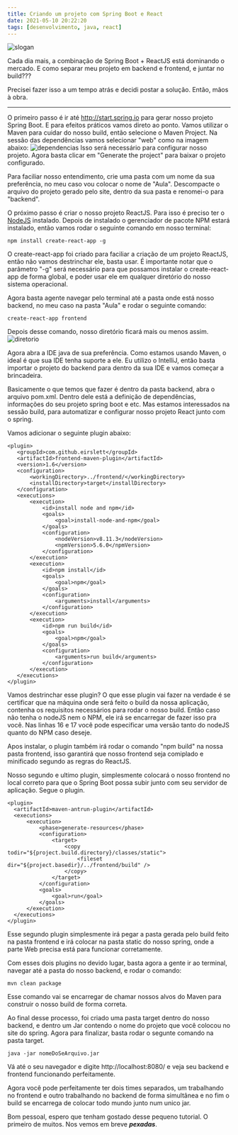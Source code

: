 ```yaml
---
title: Criando um projeto com Spring Boot e React
date: 2021-05-10 20:22:20
tags: [desenvolvimento, java, react]
---
```


![slogan](https://miro.medium.com/max/1228/1*CdMsiQpKpyy1wja9sElnVQ.png)

Cada dia mais, a combinação de Spring Boot + ReactJS está dominando o mercado. E como separar meu projeto em backend e frontend, e juntar no build???

Precisei fazer isso a um tempo atrás e decidi postar a solução. Então, mãos à obra.

---

O primeiro passo é ir até http://start.spring.io para gerar nosso projeto Spring Boot. E para efeitos práticos vamos direto ao ponto. Vamos utilizar o Maven para cuidar do nosso build, então selecione o Maven Project. Na sessão das dependências vamos selecionar "web" como na imagem abaixo:
![dependencias](https://miro.medium.com/max/1400/1*wnnPxSiF9zqOft5pp4TDSg.png)
Isso será necessário para configurar nosso projeto. Agora basta clicar em "Generate the project" para baixar o projeto configurado.

Para faciliar nosso entendimento, crie uma pasta com um nome da sua preferência, no meu caso vou colocar o nome de "Aula". Descompacte o arquivo do projeto gerado pelo site, dentro da sua pasta e renomei-o para "backend".

O próximo passo é criar o nosso projeto ReactJS. Para isso é preciso ter o [NodeJS](https://nodejs.org/en/) instalado. Depois de instalado o gerenciador de pacote NPM estará instalado, então vamos rodar o seguinte comando em nosso terminal:
```
npm install create-react-app -g
```
O create-react-app foi criado para faciliar a criação de um projeto ReactJS, então não vamos destrinchar ele, basta usar. É importante notar que o parâmetro "-g" será necessário para que possamos instalar o create-react-app de forma global, e poder usar ele em qualquer diretório do nosso sistema operacional.

Agora basta agente navegar pelo terminal até a pasta onde está nosso backend, no meu caso na pasta "Aula" e rodar o seguinte comando:
```
create-react-app frontend
```
Depois desse comando, nosso diretório ficará mais ou menos assim.
![diretorio](https://miro.medium.com/max/1400/1*Sc9veaefbTMYqfeYEQsH6w.png)

Agora abra a IDE java de sua preferência. Como estamos usando Maven, o ideal é que sua IDE tenha suporte a ele. Eu utilizo o IntelliJ, então basta importar o projeto do backend para dentro da sua IDE e vamos começar a brincadeira.

Basicamente o que temos que fazer é dentro da pasta backend, abra o arquivo pom.xml. Dentro dele está a definição de dependências, informações do seu projeto spring boot e etc. Mas estamos interessados na sessão build, para automatizar e configurar nosso projeto React junto com o spring.

Vamos adicionar o seguinte plugin abaixo:
```
<plugin>
   <groupId>com.github.eirslett</groupId>
   <artifactId>frontend-maven-plugin</artifactId>
   <version>1.6</version>
   <configuration>
       <workingDirectory>../frontend/</workingDirectory>
       <installDirectory>target</installDirectory>
   </configuration>
   <executions>
       <execution>
           <id>install node and npm</id>
           <goals>
               <goal>install-node-and-npm</goal>
           </goals>
           <configuration>
               <nodeVersion>v8.11.3</nodeVersion>
               <npmVersion>5.6.0</npmVersion>
           </configuration>
       </execution>
       <execution>
           <id>npm install</id>
           <goals>
               <goal>npm</goal>
           </goals>
           <configuration>
               <arguments>install</arguments>
           </configuration>
       </execution>
       <execution>
           <id>npm run build</id>
           <goals>
               <goal>npm</goal>
           </goals>
           <configuration>
               <arguments>run build</arguments>
           </configuration>
       </execution>
   </executions>
</plugin>
```
Vamos destrinchar esse plugin? O que esse plugin vai fazer na verdade é se certificar que na máquina onde será feito o build da nossa aplicação, contenha os requisitos necessários para rodar o nosso build. Então caso não tenha o nodeJS nem o NPM, ele irá se encarregar de fazer isso pra você. Nas linhas 16 e 17 você pode especificar uma versão tanto do nodeJS quanto do NPM caso deseje.

Apos instalar, o plugin também irá rodar o comando "npm build" na nossa pasta frontend, isso garantirá que nosso frontend seja comiplado e minificado segundo as regras do ReactJS.

Nosso segundo e ultimo plugin, simplesmente colocará o nosso frontend no local correto para que o Spring Boot possa subir junto com seu servidor de aplicação. Segue o plugin.
```
<plugin>
  <artifactId>maven-antrun-plugin</artifactId>
  <executions>
      <execution>
          <phase>generate-resources</phase>
          <configuration>
              <target>
                  <copy todir="${project.build.directory}/classes/static">
                      <fileset dir="${project.basedir}/../frontend/build" />
                  </copy>
              </target>
          </configuration>
          <goals>
              <goal>run</goal>
          </goals>
      </execution>
  </executions>
</plugin>
```
Esse segundo plugin simplesmente irá pegar a pasta gerada pelo build feito na pasta frontend e irá colocar na pasta static do nosso spring, onde a parte Web precisa está para funcionar corretamente.

Com esses dois plugins no devido lugar, basta agora a gente ir ao terminal, navegar até a pasta do nosso backend, e rodar o comando:
```
mvn clean package
```
Esse comando vai se encarregar de chamar nossos alvos do Maven para construir o nosso build de forma correta.

Ao final desse processo, foi criado uma pasta target dentro do nosso backend, e dentro um Jar contendo o nome do projeto que você colocou no site do spring. Agora para finalizar, basta rodar o segunte comando na pasta target.
```
java -jar nomeDoSeArquivo.jar
```
Vá até o seu navegador e digite http://localhost:8080/ e veja seu backend e frontend funcionando perfeitamente.

Agora você pode perfeitamente ter dois times separados, um trabalhando no frontend e outro trabalhando no backend de forma simultânea e no fim o build se encarrega de colocar todo mundo junto num unico jar.

Bom pessoal, espero que tenham gostado desse pequeno tutorial. O primeiro de muitos. Nos vemos em breve **_pexadas_**.
